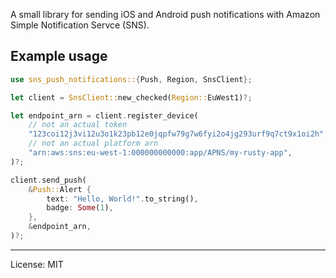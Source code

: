 A small library for sending iOS and Android push notifications with Amazon Simple Notification
Servce (SNS).

## Example usage

```rust
use sns_push_notifications::{Push, Region, SnsClient};

let client = SnsClient::new_checked(Region::EuWest1)?;

let endpoint_arn = client.register_device(
    // not an actual token
    "123coi12j3vi12u3o1k23pb12e0jqpfw79g7w6fyi2o4jg293urf9q7ct9x1oi2h",
    // not an actual platform arn
    "arn:aws:sns:eu-west-1:000000000000:app/APNS/my-rusty-app",
)?;

client.send_push(
    &Push::Alert {
        text: "Hello, World!".to_string(),
        badge: Some(1),
    },
    &endpoint_arn,
)?;

```

---

License: MIT
